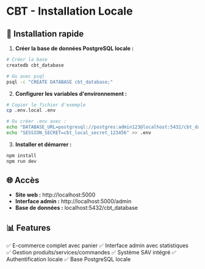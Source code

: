 # CBT - Installation Locale

## 🚀 Installation rapide

1. **Créer la base de données PostgreSQL locale :**
```bash
# Créer la base
createdb cbt_database

# Ou avec psql
psql -c "CREATE DATABASE cbt_database;"
```

2. **Configurer les variables d'environnement :**
```bash
# Copier le fichier d'exemple
cp .env.local .env

# Ou créer .env avec :
echo "DATABASE_URL=postgresql://postgres:admin123@localhost:5432/cbt_database" > .env
echo "SESSION_SECRET=cbt_local_secret_123456" >> .env
```

3. **Installer et démarrer :**
```bash
npm install
npm run dev
```

## 🌐 Accès
- **Site web :** http://localhost:5000
- **Interface admin :** http://localhost:5000/admin
- **Base de données :** localhost:5432/cbt_database

## 📊 Features
✅ E-commerce complet avec panier
✅ Interface admin avec statistiques  
✅ Gestion produits/services/commandes
✅ Système SAV intégré
✅ Authentification locale
✅ Base PostgreSQL locale